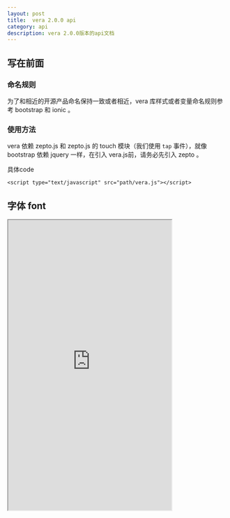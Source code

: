 ```yaml
---
layout: post
title:  vera 2.0.0 api
category: api
description: vera 2.0.0版本的api文档
---
```


## 写在前面

### 命名规则

为了和相近的开源产品命名保持一致或者相近，vera 库样式或者变量命名规则参考 bootstrap 和 ionic 。

### 使用方法

vera 依赖 zepto.js 和 zepto.js 的 touch 模块（我们使用 ```tap``` 事件），就像 bootstrap 依赖 jquery 一样，在引入 vera.js前，请务必先引入 zepto 。

具体code


	<script type="text/javascript" src="path/vera.js"></script>

## 字体 font


<iframe src="http://wikieswan.github.io/vera3/example/index.html#font"
 style="width:375px; height: 667px"></iframe>



